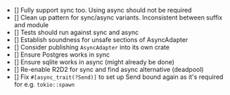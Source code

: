 * [] Fully support sync too. Using async should not be required
* [] Clean up pattern for sync/async variants. Inconsistent between suffix and module
* [] Tests should run against sync and async
* [] Establish soundness for unsafe sections of AsyncAdapter
* [] Consider publishing `AsyncAdapter` into its own crate
* [] Ensure Postgres works in sync
* [] Ensure sqlite works in async (might already be done)
* [] Re-enable R2D2 for sync and find async alternative (deadpool)
* [] Fix `#[async_trait(?Send)]` to set up Send bound again as it's required for e.g. `tokio::spawn`

